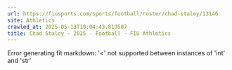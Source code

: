 ```yaml
---
url: https://fiusports.com/sports/football/roster/chad-staley/13146
site: Athletics
crawled_at: 2025-05-13T10:04:43.819507
title: Chad Staley - 2025 - Football - FIU Athletics
---
```


Error generating fit markdown: '<' not supported between instances of 'int' and 'str'
